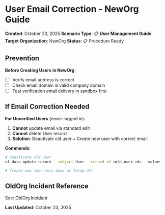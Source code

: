 # User Email Correction - NewOrg Guide

**Created**: October 23, 2025
**Scenario Type**: 📋 **User Management Guide**
**Target Organization**: NewOrg
**Status**: 📋 Procedure Ready

## Prevention

**Before Creating Users in NewOrg**:
- [ ] Verify email address is correct
- [ ] Check email domain is valid company domain
- [ ] Test verification email delivery in sandbox first

## If Email Correction Needed

**For Unverified Users** (never logged in):
1. **Cannot** update email via standard edit
2. **Cannot** delete User record
3. **Solution**: Deactivate old user + Create new user with correct email

**Commands**:
```bash
# Deactivate old user
sf data update record --sobject User --record-id <old_user_id> --values "IsActive=false" --target-org NewOrg

# Create new user (use Apex or Setup UI)
```

## OldOrg Incident Reference

See: [OldOrg Incident](https://github.com/Shintu-John/Salesforce_OldOrg_State/tree/main/user-lorna-barsby-email)

**Last Updated**: October 23, 2025

